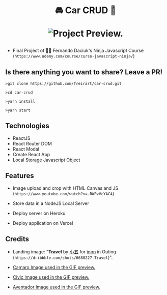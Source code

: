 <h1 align="center">

🚘 Car CRUD 🚗

![Project Preview.](https://raw.githubusercontent.com/freirart/car-crud/master/car-crud-1-preview.gif "Project Preview.")

</h1>

- Final Project of 🐱‍👤 Fernando Daciuk's Ninja Javascript Course (`https://www.udemy.com/course/curso-javascript-ninja/`)

## Is there anything you want to share? Leave a PR!

`>git clone https://github.com/freirart/car-crud.git`

`>cd car-crud`

`>yarn install`

`>yarn start`

## Technologies

* ReactJS
* React Router DOM
* React Modal
* Create React App
* Local Storage Javascript Object

## Features

- Image upload and crop with HTML Canvas and JS (`https://www.youtube.com/watch?v=-RWPvVcYAC4`)

- Store data in a NodeJS Local Server

- Deploy server on Heroku

- Deploy application on Vercel

## Credits

- Landing image: "__Travel__
by <a href="https://dribbble.com/NoirQin">小五</a> for <a href="https://dribbble.com/innn">innn</a> in Outing (`https://dribbble.com/shots/6688227-Travel`)".

- <a href="https://i.ytimg.com/vi/msEcsph3n2c/maxresdefault.jpg">Camaro Image used in the GIF preview.</a>

- <a href="https://upload.wikimedia.org/wikipedia/commons/thumb/1/1e/2015_Honda_Civic_Si_Coupe_Orange.JPG/1200px-2015_Honda_Civic_Si_Coupe_Orange.JPG">Civic Image used in the GIF preview.</a>

- <a href="https://i.ytimg.com/vi/At2yC8dc8o4/maxresdefault.jpg">Aventador Image used in the GIF preview.</a>
